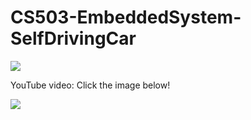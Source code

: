# CS503-EmbeddedSystem-SelfDrivingCar





![](demos/CS503FinalDemo002.gif)

YouTube video: Click the image below!

[![](http://img.youtube.com/vi/7k9oQS-aLwM/0.jpg)](http://www.youtube.com/watch?v=7k9oQS-aLwM "Self-driving Car")
